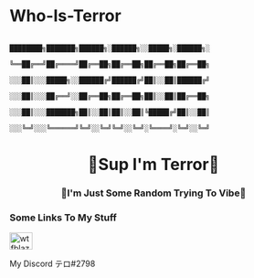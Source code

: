 # Who-Is-Terror

                                              ████████╗███████╗██████╗░██████╗░░█████╗░██████╗░
                                              ╚══██╔══╝██╔════╝██╔══██╗██╔══██╗██╔══██╗██╔══██╗                             
                                              ░░░██║░░░█████╗░░██████╔╝██████╔╝██║░░██║██████╔╝
                                              ░░░██║░░░██╔══╝░░██╔══██╗██╔══██╗██║░░██║██╔══██╗
                                              ░░░██║░░░███████╗██║░░██║██║░░██║╚█████╔╝██║░░██║
                                              ░░░╚═╝░░░╚══════╝╚═╝░░╚═╝╚═╝░░╚═╝░╚════╝░╚═╝░░╚═╝

<h1 align="center">🖤Sup I'm Terror🖤</h1>

<h3 align="center">🎵I'm Just Some Random Trying To Vibe🎵</h3>

<h3 align="left">Some Links To My Stuff</h3>
<p align="left">
<a href="https://twitter.com/TerrorIsNotHere" target="blank"><img align="center" src="https://raw.githubusercontent.com/rahuldkjain/github-profile-readme-generator/master/src/images/icons/Social/twitter.svg" alt="wtfblazelol" height="30" width="40" /></a>
</p>
My Discord テロ#2798
